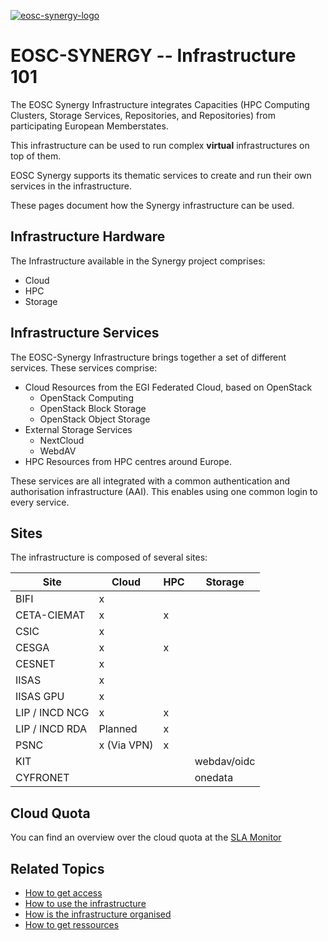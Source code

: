 [![eosc-synergy-logo](https://www.eosc-synergy.eu/wp-content/uploads/logo-color-texto.png)](https://eosc-synergy.eu)

# EOSC-SYNERGY -- Infrastructure 101

The EOSC Synergy Infrastructure integrates Capacities (HPC Computing Clusters, Storage Services,
Repositories, and Repositories) from participating European Memberstates.

This infrastructure can be used to run complex **virtual** infrastructures on top of them.

EOSC Synergy supports its thematic services to create and run their own services in the
infrastructure.

These pages document how the Synergy infrastructure can be used.

## Infrastructure Hardware

The Infrastructure available in the Synergy project comprises:

- Cloud
- HPC
- Storage

<!--FIXME: Add more details-->

## Infrastructure Services 

The EOSC-Synergy Infrastructure brings together a set of different
services. These services comprise:

- Cloud Resources from the EGI Federated Cloud, based on OpenStack
    - OpenStack Computing
    - OpenStack Block Storage
    - OpenStack Object Storage
- External Storage Services
    - NextCloud
    - WebdAV
- HPC Resources from HPC centres around Europe.

These services are all integrated with a common authentication and
authorisation infrastructure (AAI). This enables using one common login to
every service.

## Sites

The infrastructure is composed of several sites:

| Site           | Cloud        | HPC | Storage     |
|----------------|--------------|-----|-------------|
| BIFI           | x            |     |             |
| CETA-CIEMAT    | x            | x   |             |
| CSIC           | x            |     |             |
| CESGA          | x            | x   |             |
| CESNET         | x            |     |             |
| IISAS          | x            |     |             |
| IISAS GPU      | x            |     |             |
| LIP / INCD NCG | x            | x   |             |
| LIP / INCD RDA | Planned      | x   |             |
| PSNC           | x  (Via VPN) | x   |             |
| KIT            |              |     | webdav/oidc |
| CYFRONET       |              |     | onedata     |

## Cloud Quota

You can find an overview over the cloud quota at the 
[SLA Monitor](https://infra.eosc-synergy.eu/~marcus/sla-monitor/)



## Related Topics

- [How to get access](how-to-get-access.md)
- [How to use the infrastructure](infra_howto.md)
- [How is the infrastructure organised](infra_organisation.md)
- [How to get ressources](ressources_howto.md)
